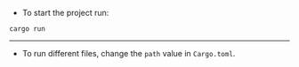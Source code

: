 - To start the project run:

```console
cargo run
```

---

- To run different files, change the `path` value in `Cargo.toml`. 